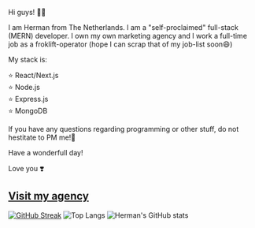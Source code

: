 Hi guys! 🙋‍♂️

I am Herman from The Netherlands. I am a "self-proclaimed" full-stack (MERN) developer. 
I own my own marketing agency and I work a full-time job as a froklift-operator (hope I can scrap that of my job-list soon😄)

My stack is: 

⭐  React/Next.js <br/>
⭐  Node.js  <br/>
⭐  Express.js <br/>
⭐  MongoDB

If you have any questions regarding programming or other stuff, do not hestitate to PM me!🙏

Have a wonderfull day!

Love you ❣️

<a href="https://www.popkenwebsolutions.com">Visit my agency</a>
---
[![GitHub Streak](https://streak-stats.demolab.com/?user=PopkenDev&theme=dark)](https://git.io/streak-stats)
![Top Langs](https://github-readme-stats.vercel.app/api/top-langs/?username=PopkenDev&theme=dark)
![Herman's GitHub stats](https://github-readme-stats.vercel.app/api?username=PopkenDev&theme=dark)
